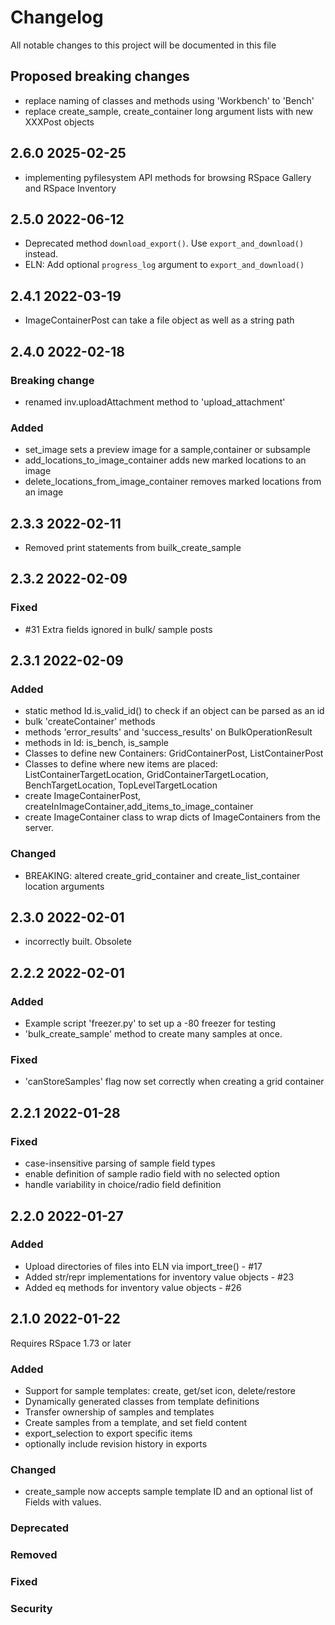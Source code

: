# Changelog

All notable changes to this project will be documented in this file

## Proposed breaking changes
 - replace naming of classes and methods using 'Workbench' to 'Bench'
 - replace create_sample, create_container long argument lists with new XXXPost objects

## 2.6.0  2025-02-25

- implementing pyfilesystem API methods for browsing RSpace Gallery and RSpace Inventory 

## 2.5.0  2022-06-12

- Deprecated method `download_export()`. Use `export_and_download()` instead.
- ELN: Add optional `progress_log` argument to `export_and_download()`

## 2.4.1  2022-03-19

- ImageContainerPost can take a file object as well as a string path

## 2.4.0  2022-02-18

### Breaking change

- renamed inv.uploadAttachment method to 'upload_attachment'

### Added

 - set_image sets a preview image for a sample,container or subsample
 - add_locations_to_image_container adds new marked locations to an image
 - delete_locations_from_image_container removes marked locations from an image


## 2.3.3  2022-02-11

- Removed print statements from builk_create_sample

## 2.3.2 2022-02-09

### Fixed

- #31 Extra fields ignored in bulk/ sample posts

## 2.3.1 2022-02-09

### Added

- static method Id.is_valid_id() to check if an object can be parsed as an id
- bulk 'createContainer' methods 
- methods 'error_results' and 'success_results' on BulkOperationResult
- methods in Id: is_bench, is_sample
- Classes to  define new Containers: GridContainerPost, ListContainerPost
- Classes to define where new items are placed: ListContainerTargetLocation,
    GridContainerTargetLocation, BenchTargetLocation, TopLevelTargetLocation
- create ImageContainerPost, createInImageContainer,add_items_to_image_container
- create ImageContainer class to wrap dicts of ImageContainers from the server.

### Changed
- BREAKING: altered create_grid_container and create_list_container location arguments

## 2.3.0 2022-02-01
- incorrectly built. Obsolete 

## 2.2.2 2022-02-01

### Added

- Example script 'freezer.py' to set up a -80 freezer for testing
- 'bulk_create_sample' method to create many samples at once.
 
### Fixed
- 'canStoreSamples' flag now set correctly when creating a  grid container

## 2.2.1 2022-01-28

### Fixed

- case-insensitive parsing of sample field types
- enable definition of sample radio field with no selected option
- handle variability in choice/radio field definition

## 2.2.0 2022-01-27

### Added
- Upload directories of files into ELN via import_tree() - #17
- Added str/repr implementations for inventory value objects - #23
- Added eq methods for inventory  value objects - #26

## 2.1.0 2022-01-22

Requires RSpace 1.73 or later

### Added 

- Support for sample templates: create, get/set icon, delete/restore
- Dynamically generated classes from template definitions
- Transfer ownership of samples and templates
- Create samples from a template, and set field content
- export_selection to export specific items
- optionally include revision history in exports

### Changed

- create_sample now accepts sample template ID and an optional list of Fields with values.

### Deprecated

### Removed

### Fixed

### Security

